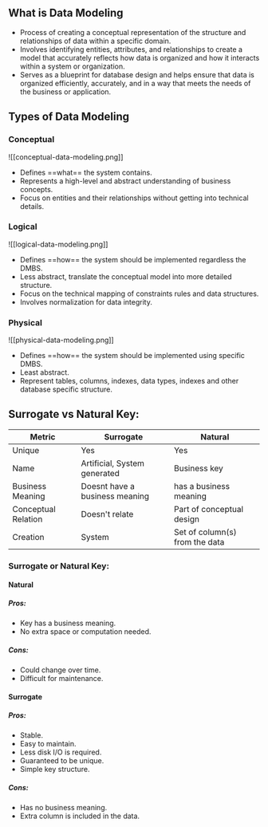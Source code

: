 ## What is Data Modeling 
- Process of creating a conceptual representation of the structure and relationships of data within a specific domain.
- Involves identifying entities, attributes, and relationships to create a model that accurately reflects how data is organized and how it interacts within a system or organization.
- Serves as a blueprint for database design and helps ensure that data is organized efficiently, accurately, and in a way that meets the needs of the business or application.

## Types of Data Modeling 

### Conceptual

![[conceptual-data-modeling.png]]

- Defines ==what== the system contains.
- Represents a high-level and abstract understanding of business concepts.
- Focus on entities and their relationships without getting into technical details.

### Logical 

![[logical-data-modeling.png]]

- Defines ==how== the system should be implemented regardless the DMBS.
- Less abstract, translate the conceptual model into more detailed structure.
- Focus on the technical mapping of constraints rules and data structures.
- Involves normalization for data integrity.

### Physical 

![[physical-data-modeling.png]]

- Defines ==how== the system should be implemented using specific DMBS.
- Least abstract.
- Represent tables, columns, indexes, data types, indexes and other database specific structure.

## Surrogate vs Natural Key:

| Metric              | Surrogate                      | Natural                        |
| ------------------- | ------------------------------ | ------------------------------ |
| Unique              | Yes                            | Yes                            |
| Name                | Artificial, System generated   | Business key                   |
| Business Meaning    | Doesnt have a business meaning | has a business meaning         |
| Conceptual Relation | Doesn't relate                 | Part of conceptual design      |
| Creation            | System                         | Set of column(s) from the data |
### Surrogate or Natural Key:
#### Natural 
##### Pros:
- Key has a business meaning.
- No extra space or computation needed.
##### Cons:
- Could change over time.
- Difficult for maintenance.
#### Surrogate
##### Pros:
- Stable.
- Easy to maintain.
- Less disk I/O is required.
- Guaranteed to be unique.
- Simple key structure.
##### Cons:
- Has no business meaning.
- Extra column is included in the data.
